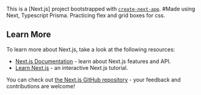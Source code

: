 This is a [Next.js] project bootstrapped with [`create-next-app`](https://github.com/vercel/next.js/tree/canary/packages/create-next-app).
#Made using Next, Typescript Prisma. Practicing flex and grid boxes for css.

## Learn More

To learn more about Next.js, take a look at the following resources:

- [Next.js Documentation](https://nextjs.org/docs) - learn about Next.js features and API.
- [Learn Next.js](https://nextjs.org/learn) - an interactive Next.js tutorial.

You can check out [the Next.js GitHub repository](https://github.com/vercel/next.js/) - your feedback and contributions are welcome!

